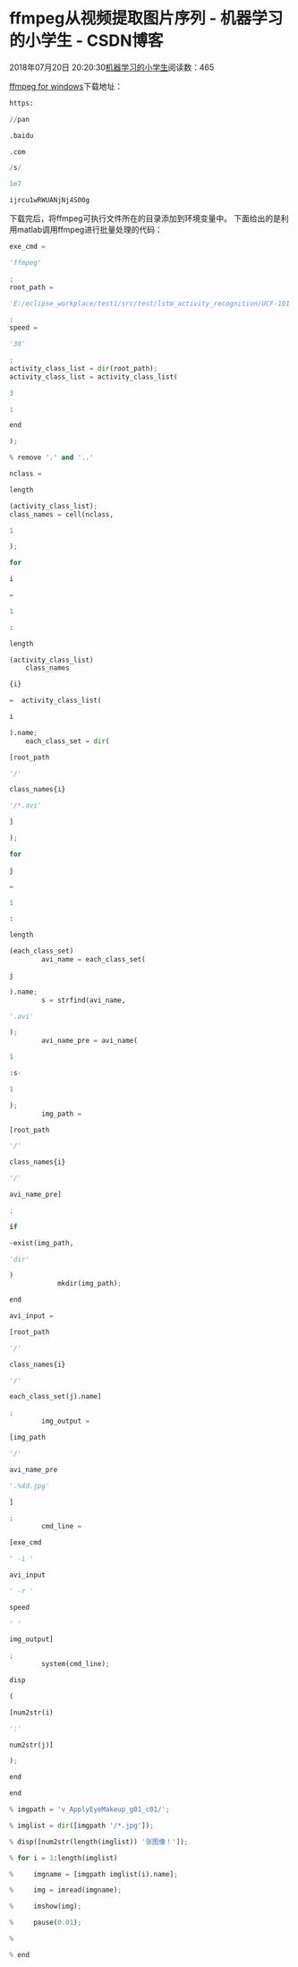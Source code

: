 
# ffmpeg从视频提取图片序列 - 机器学习的小学生 - CSDN博客


2018年07月20日 20:20:30[机器学习的小学生](https://me.csdn.net/xuluhui123)阅读数：465


[ffmpeg for windows](https://pan.baidu.com/s/1e7ijrcu1wRWUANjNj4S00g)下载地址：
```python
https:
```
```python
//pan
```
```python
.baidu
```
```python
.com
```
```python
/s/
```
```python
1e7
```
```python
ijrcu1wRWUANjNj4S00g
```
下载完后，将ffmpeg可执行文件所在的目录添加到环境变量中。
下面给出的是利用matlab调用ffmpeg进行批量处理的代码：
```python
exe_cmd =
```
```python
'ffmpeg'
```
```python
;
root_path =
```
```python
'E:/eclipse_workplace/test1/src/test/lstm_activity_recognition/UCF-101'
```
```python
;
speed =
```
```python
'30'
```
```python
;
activity_class_list = dir(root_path);
activity_class_list = activity_class_list(
```
```python
3
```
```python
:
```
```python
end
```
```python
);
```
```python
% remove '.' and '..'
```
```python
nclass =
```
```python
length
```
```python
(activity_class_list);
class_names = cell(nclass,
```
```python
1
```
```python
);
```
```python
for
```
```python
i
```
```python
=
```
```python
1
```
```python
:
```
```python
length
```
```python
(activity_class_list)
    class_names
```
```python
{i}
```
```python
=  activity_class_list(
```
```python
i
```
```python
).name;
    each_class_set = dir(
```
```python
[root_path
```
```python
'/'
```
```python
class_names{i}
```
```python
'/*.avi'
```
```python
]
```
```python
);
```
```python
for
```
```python
j
```
```python
=
```
```python
1
```
```python
:
```
```python
length
```
```python
(each_class_set)
        avi_name = each_class_set(
```
```python
j
```
```python
).name;
        s = strfind(avi_name,
```
```python
'.avi'
```
```python
);
        avi_name_pre = avi_name(
```
```python
1
```
```python
:s-
```
```python
1
```
```python
);
        img_path =
```
```python
[root_path
```
```python
'/'
```
```python
class_names{i}
```
```python
'/'
```
```python
avi_name_pre]
```
```python
;
```
```python
if
```
```python
~exist(img_path,
```
```python
'dir'
```
```python
)
            mkdir(img_path);
```
```python
end
```
```python
avi_input =
```
```python
[root_path
```
```python
'/'
```
```python
class_names{i}
```
```python
'/'
```
```python
each_class_set(j).name]
```
```python
;
        img_output =
```
```python
[img_path
```
```python
'/'
```
```python
avi_name_pre
```
```python
'.%4d.jpg'
```
```python
]
```
```python
;
        cmd_line =
```
```python
[exe_cmd
```
```python
' -i '
```
```python
avi_input
```
```python
' -r '
```
```python
speed
```
```python
' '
```
```python
img_output]
```
```python
;
        system(cmd_line);
```
```python
disp
```
```python
(
```
```python
[num2str(i)
```
```python
':'
```
```python
num2str(j)]
```
```python
);
```
```python
end
```
```python
end
```
```python
% imgpath = 'v_ApplyEyeMakeup_g01_c01/';
```
```python
% imglist = dir([imgpath '/*.jpg']);
```
```python
% disp([num2str(length(imglist)) '张图像！']);
```
```python
% for i = 1:length(imglist)
```
```python
%     imgname = [imgpath imglist(i).name];
```
```python
%     img = imread(imgname);
```
```python
%     imshow(img);
```
```python
%     pause(0.01);
```
```python
%
```
```python
% end
```

